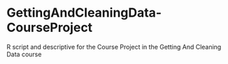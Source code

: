 # GettingAndCleaningData-CourseProject
R script and descriptive for the Course Project in the Getting And Cleaning Data course
